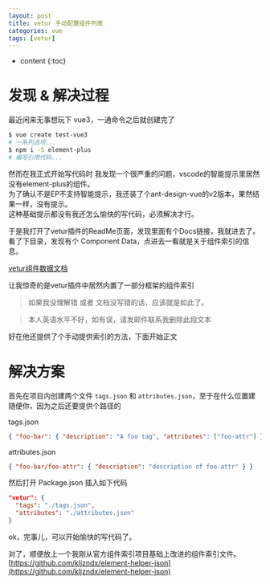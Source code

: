 ```yaml
---
layout: post
title: vetur 手动配置组件列表
categories: vue
tags: [vetur]
---
```

   
* content
{:toc}    

# 发现 & 解决过程

最近闲来无事想玩下 vue3，一通命令之后就创建完了

``` sh
$ vue create test-vue3
# 一系列选项...
$ npm i -S element-plus
# 编写引用代码...
```

然而在我正式开始写代码时 我发现一个很严重的问题，vscode的智能提示里居然没有element-plus的组件。  
为了确认不是EP不支持智能提示，我还装了个ant-design-vue的v2版本，果然结果一样，没有提示。  
这种基础提示都没有我还怎么愉快的写代码，必须解决才行。

于是我打开了vetur插件的ReadMe页面，发现里面有个Docs链接，我就进去了。  
看了下目录，发现有个 Component Data，点进去一看就是关于组件索引的信息。

[vetur组件数据文档](https://vuejs.github.io/vetur/guide/component-data.html)

让我惊奇的是vetur插件中居然内置了一部分框架的组件索引

> 如果我没理解错 或者 文档没写错的话，应该就是如此了。

> 本人英语水平不好，如有误，请发邮件联系我删除此段文本

好在他还提供了个手动提供索引的方法，下面开始正文

# 解决方案

首先在项目内创建两个文件 `tags.json` 和 `attributes.json`，至于在什么位置建随便你，因为之后还要提供个路径的

tags.json

``` json
{ "foo-bar": { "description": "A foo tag", "attributes": ["foo-attr"] } }
```

attributes.json

``` json
{ "foo-bar/foo-attr": { "description": "description of foo-attr" } }
```

然后打开 Package.json 插入如下代码

``` json
"vetur": {
  "tags": "./tags.json",
  "attributes": "./attributes.json"
}
```

ok，完事儿，可以开始愉快的写代码了。

对了，顺便放上一个我刚从官方组件索引项目基础上改进的组件索引文件。  
[https://github.com/kljzndx/element-helper-json](https://github.com/kljzndx/element-helper-json)